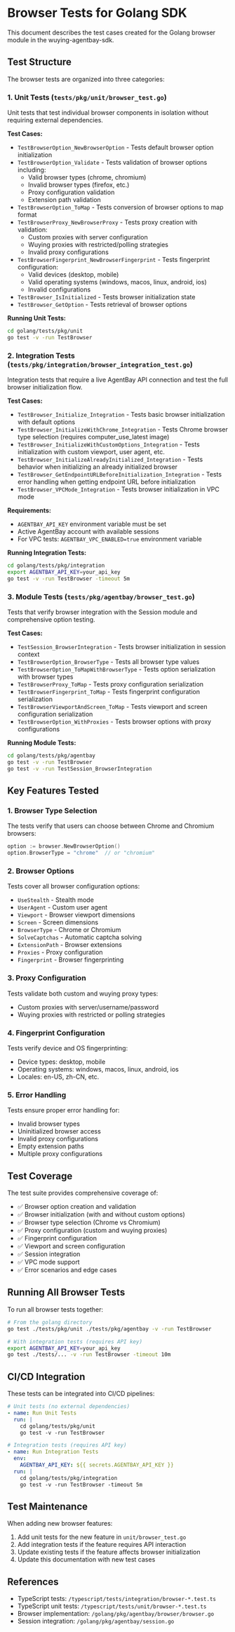 # Browser Tests for Golang SDK

This document describes the test cases created for the Golang browser module in the wuying-agentbay-sdk.

## Test Structure

The browser tests are organized into three categories:

### 1. Unit Tests (`tests/pkg/unit/browser_test.go`)

Unit tests that test individual browser components in isolation without requiring external dependencies.

**Test Cases:**
- `TestBrowserOption_NewBrowserOption` - Tests default browser option initialization
- `TestBrowserOption_Validate` - Tests validation of browser options including:
  - Valid browser types (chrome, chromium)
  - Invalid browser types (firefox, etc.)
  - Proxy configuration validation
  - Extension path validation
- `TestBrowserOption_ToMap` - Tests conversion of browser options to map format
- `TestBrowserProxy_NewBrowserProxy` - Tests proxy creation with validation:
  - Custom proxies with server configuration
  - Wuying proxies with restricted/polling strategies
  - Invalid proxy configurations
- `TestBrowserFingerprint_NewBrowserFingerprint` - Tests fingerprint configuration:
  - Valid devices (desktop, mobile)
  - Valid operating systems (windows, macos, linux, android, ios)
  - Invalid configurations
- `TestBrowser_IsInitialized` - Tests browser initialization state
- `TestBrowser_GetOption` - Tests retrieval of browser options

**Running Unit Tests:**
```bash
cd golang/tests/pkg/unit
go test -v -run TestBrowser
```

### 2. Integration Tests (`tests/pkg/integration/browser_integration_test.go`)

Integration tests that require a live AgentBay API connection and test the full browser initialization flow.

**Test Cases:**
- `TestBrowser_Initialize_Integration` - Tests basic browser initialization with default options
- `TestBrowser_InitializeWithChrome_Integration` - Tests Chrome browser type selection (requires computer_use_latest image)
- `TestBrowser_InitializeWithCustomOptions_Integration` - Tests initialization with custom viewport, user agent, etc.
- `TestBrowser_InitializeAlreadyInitialized_Integration` - Tests behavior when initializing an already initialized browser
- `TestBrowser_GetEndpointURLBeforeInitialization_Integration` - Tests error handling when getting endpoint URL before initialization
- `TestBrowser_VPCMode_Integration` - Tests browser initialization in VPC mode

**Requirements:**
- `AGENTBAY_API_KEY` environment variable must be set
- Active AgentBay account with available sessions
- For VPC tests: `AGENTBAY_VPC_ENABLED=true` environment variable

**Running Integration Tests:**
```bash
cd golang/tests/pkg/integration
export AGENTBAY_API_KEY=your_api_key
go test -v -run TestBrowser -timeout 5m
```

### 3. Module Tests (`tests/pkg/agentbay/browser_test.go`)

Tests that verify browser integration with the Session module and comprehensive option testing.

**Test Cases:**
- `TestSession_BrowserIntegration` - Tests browser initialization in session context
- `TestBrowserOption_BrowserType` - Tests all browser type values
- `TestBrowserOption_ToMapWithBrowserType` - Tests option serialization with browser types
- `TestBrowserProxy_ToMap` - Tests proxy configuration serialization
- `TestBrowserFingerprint_ToMap` - Tests fingerprint configuration serialization
- `TestBrowserViewportAndScreen_ToMap` - Tests viewport and screen configuration serialization
- `TestBrowserOption_WithProxies` - Tests browser options with proxy configurations

**Running Module Tests:**
```bash
cd golang/tests/pkg/agentbay
go test -v -run TestBrowser
go test -v -run TestSession_BrowserIntegration
```

## Key Features Tested

### 1. Browser Type Selection
The tests verify that users can choose between Chrome and Chromium browsers:
```go
option := browser.NewBrowserOption()
option.BrowserType = "chrome"  // or "chromium"
```

### 2. Browser Options
Tests cover all browser configuration options:
- `UseStealth` - Stealth mode
- `UserAgent` - Custom user agent
- `Viewport` - Browser viewport dimensions
- `Screen` - Screen dimensions
- `BrowserType` - Chrome or Chromium
- `SolveCaptchas` - Automatic captcha solving
- `ExtensionPath` - Browser extensions
- `Proxies` - Proxy configuration
- `Fingerprint` - Browser fingerprinting

### 3. Proxy Configuration
Tests validate both custom and wuying proxy types:
- Custom proxies with server/username/password
- Wuying proxies with restricted or polling strategies

### 4. Fingerprint Configuration
Tests verify device and OS fingerprinting:
- Device types: desktop, mobile
- Operating systems: windows, macos, linux, android, ios
- Locales: en-US, zh-CN, etc.

### 5. Error Handling
Tests ensure proper error handling for:
- Invalid browser types
- Uninitialized browser access
- Invalid proxy configurations
- Empty extension paths
- Multiple proxy configurations

## Test Coverage

The test suite provides comprehensive coverage of:
- ✅ Browser option creation and validation
- ✅ Browser initialization (with and without custom options)
- ✅ Browser type selection (Chrome vs Chromium)
- ✅ Proxy configuration (custom and wuying proxies)
- ✅ Fingerprint configuration
- ✅ Viewport and screen configuration
- ✅ Session integration
- ✅ VPC mode support
- ✅ Error scenarios and edge cases

## Running All Browser Tests

To run all browser tests together:

```bash
# From the golang directory
go test ./tests/pkg/unit ./tests/pkg/agentbay -v -run TestBrowser

# With integration tests (requires API key)
export AGENTBAY_API_KEY=your_api_key
go test ./tests/... -v -run TestBrowser -timeout 10m
```

## CI/CD Integration

These tests can be integrated into CI/CD pipelines:

```yaml
# Unit tests (no external dependencies)
- name: Run Unit Tests
  run: |
    cd golang/tests/pkg/unit
    go test -v -run TestBrowser

# Integration tests (requires API key)
- name: Run Integration Tests
  env:
    AGENTBAY_API_KEY: ${{ secrets.AGENTBAY_API_KEY }}
  run: |
    cd golang/tests/pkg/integration
    go test -v -run TestBrowser -timeout 5m
```

## Test Maintenance

When adding new browser features:
1. Add unit tests for the new feature in `unit/browser_test.go`
2. Add integration tests if the feature requires API interaction
3. Update existing tests if the feature affects browser initialization
4. Update this documentation with new test cases

## References

- TypeScript tests: `/typescript/tests/integration/browser-*.test.ts`
- TypeScript unit tests: `/typescript/tests/unit/browser-*.test.ts`
- Browser implementation: `/golang/pkg/agentbay/browser/browser.go`
- Session integration: `/golang/pkg/agentbay/session.go`

